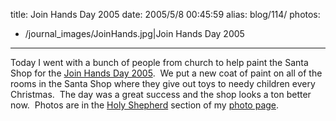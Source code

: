 title: Join Hands Day 2005
date: 2005/5/8 00:45:59
alias: blog/114/
photos:
- /journal_images/JoinHands.jpg|Join Hands Day 2005
---
Today I went with a bunch of people from church to help paint the Santa Shop for the [Join Hands Day 2005](http://www.joinhandsday.org).  We put a new coat of paint on all of the rooms in the Santa Shop where they give out toys to needy children every Christmas.  The day was a great success and the shop looks a ton better now.  Photos are in the [Holy Shepherd](PhotoAlbum.aspx?ID=HOLY) section of my [photo page](Photo.aspx).